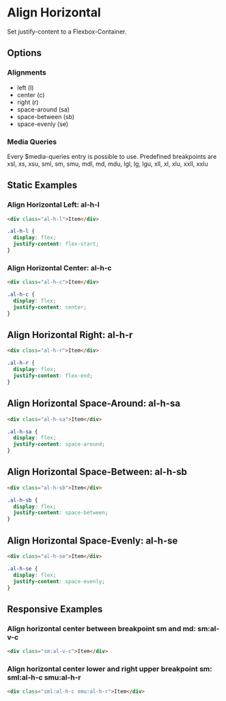 # Align Horizontal

Set justify-content to a Flexbox-Container.

## Options

### Alignments

- left (l)
- center (c)
- right (r)
- space-around (sa)
- space-between (sb)
- space-evenly (se)

### Media Queries

Every \$media-queries entry is possible to use. Predefined breakpoints are xsl, xs, xsu, sml, sm, smu, mdl, md, mdu, lgl, lg, lgu, xll, xl, xlu, xxll, xxlu

## Static Examples

### Align Horizontal Left: **al-h-l**

```html
<div class="al-h-l">Item</div>
```

```css
.al-h-l {
  display: flex;
  justify-content: flex-start;
}
```

### Align Horizontal Center: **al-h-c**

```html
<div class="al-h-c">Item</div>
```

```css
.al-h-c {
  display: flex;
  justify-content: center;
}
```

## Align Horizontal Right: **al-h-r**

```html
<div class="al-h-r">Item</div>
```

```css
.al-h-r {
  display: flex;
  justify-content: flex-end;
}
```

## Align Horizontal Space-Around: **al-h-sa**

```html
<div class="al-h-sa">Item</div>
```

```css
.al-h-sa {
  display: flex;
  justify-content: space-around;
}
```

## Align Horizontal Space-Between: **al-h-sb**

```html
<div class="al-h-sb">Item</div>
```

```css
.al-h-sb {
  display: flex;
  justify-content: space-between;
}
```

## Align Horizontal Space-Evenly: **al-h-se**

```html
<div class="al-h-se">Item</div>
```

```css
.al-h-se {
  display: flex;
  justify-content: space-evenly;
}
```

## Responsive Examples

### Align horizontal center between breakpoint sm and md: **sm:al-v-c**

```html
<div class="sm:al-v-c">Item</div>
```

### Align horizontal center lower and right upper breakpoint sm: **sml:al-h-c smu:al-h-r**

```html
<div class="sml:al-h-c smu:al-h-r">Item</div>
```
